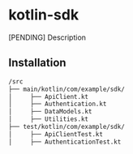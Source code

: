 # kotlin-sdk
[PENDING] Description

## Installation
```bash
/src
├── main/kotlin/com/example/sdk/
│     ├── ApiClient.kt
│     ├── Authentication.kt
│     ├── DataModels.kt
│     ├── Utilities.kt
├── test/kotlin/com/example/sdk/
│     ├── ApiClientTest.kt
│     ├── AuthenticationTest.kt

```
